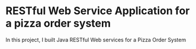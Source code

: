 # RESTful Web Service Application for a pizza order system 

In this project, I built Java RESTful Web services for a Pizza Order System
